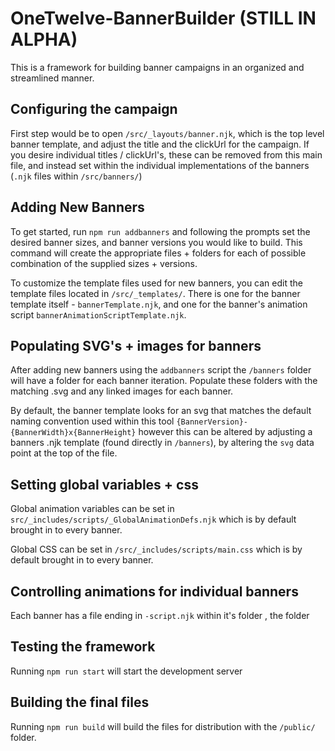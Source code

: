 # OneTwelve-BannerBuilder (STILL IN ALPHA)

This is a framework for building banner campaigns in an organized and streamlined manner.

## Configuring the campaign

First step would be to open `/src/_layouts/banner.njk`, which is the top level banner template, and adjust the title and the clickUrl for the campaign. If you desire individual titles / clickUrl's, these can be removed from this main file, and instead set within the individual implementations of the banners (`.njk` files within `/src/banners/`)

## Adding New Banners

To get started, run `npm run addbanners` and following the prompts set the desired banner sizes, and banner versions you would like to build. This command will create the appropriate files + folders for each of possible combination of the supplied sizes + versions.

To customize the template files used for new banners, you can edit the template files located in `/src/_templates/`. There is one for the banner template itself - `bannerTemplate.njk`, and one for the banner's animation script `bannerAnimationScriptTemplate.njk`.

## Populating SVG's + images for banners

After adding new banners using the `addbanners` script the `/banners` folder will have a folder for each banner iteration. Populate these folders with the matching .svg and any linked images for each banner. 

By default, the banner template looks for an svg that matches the  default naming convention used within this tool `{BannerVersion}-{BannerWidth}x{BannerHeight}` however this can be altered by adjusting a banners .njk template (found directly in `/banners`), by altering the `svg` data point at the top of the file.

## Setting global variables + css

Global animation variables can be set in `src/_includes/scripts/_GlobalAnimationDefs.njk` which is by default brought in to every banner.

Global CSS can be set in `/src/_includes/scripts/main.css` which is by default brought in to every banner.

## Controlling animations for individual banners

Each banner has a file ending in `-script.njk` within it's folder , the folder 

## Testing the framework

Running `npm run start` will start the development server

## Building the final files

Running `npm run build` will build the files for distribution with the `/public/` folder.


